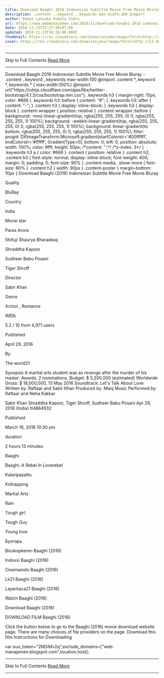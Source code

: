 ```yaml
---
title: Download Baaghi 2016 Indonesian Subtitle Movie Free Movie Bluray
description: .content ,.keyword ,.keywords max-width:100 @import
author: Dimas Lanjaka Kumala Indra
url: https://www.webmanajemen.com/2018/11/download-baaghi-2016-indonesian_23.html
date: 2018-11-23T23:27:50+07:00
updated: 2018-11-23T16:26:00.000Z
thumbnail: https://res.cloudinary.com/dimaslanjaka/image/fetch/http://s3.dunia21.net/wp-content/uploads/2017/06/film-baaghi-2016.jpg
cover: https://res.cloudinary.com/dimaslanjaka/image/fetch/http://s3.dunia21.net/wp-content/uploads/2017/06/film-baaghi-2016.jpg
---
```


<hr/> Skip to Full Contents <a href="https://www.webmanajemen.com/2018/11/download-baaghi-2016-indonesian_23.html" rel="follow" class="button" id="read-more">Read More</a> <hr/> Download Baaghi 2016 Indonesian Subtitle Movie Free Movie Bluray - .content ,.keyword ,.keywords max-width:100 @import .content *,.keyword *,.keywords * { max-width:100%}   @import url("https://cdnjs.cloudflare.com/ajax/libs/twitter-bootstrap/4.1.3/css/bootstrap.min.css");  .keywords h3 { margin-right: 15px; color: #666 }   .keywords h3::before { content: "#"; }  .keywords h3::after { content: "-"; }  .content h3 { display: inline-block; }  .keywords h3 { display: block }  .content-wrapper {          position: relative      }      .content-wrapper::before {          background: -moz-linear-gradient(top, rgba(255, 255, 255, 0) 0, rgba(255, 255, 255, 1) 100%);          background: -webkit-linear-gradient(top, rgba(255, 255, 255, 0) 0, rgba(255, 255, 255, 1) 100%);          background: linear-gradient(to bottom, rgba(255, 255, 255, 0) 0, rgba(255, 255, 255, 1) 100%);          filter: progid: DXImageTransform.Microsoft.gradient(startColorstr='#00ffffff', endColorstr='#ffffff', GradientType=0);          bottom: 0;          left: 0;          position: absolute;          width: 100%;          color: #fff;          height: 50px;          /*content: '';*/          /*z-index: 3*/      }      .keywords h3 a {          color: #666      }      .content {          position: relative      }      .content h2,      .content h3 {          font-style: normal;          display: inline-block;          font-weight: 400;          margin: 0;          padding: 0;          font-size: 90%      }      .content-media,      .show-more {          font-size: 80%      }      .content h2 {          width: 90px      }      .content-poster {          margin-bottom: 10px      }    
  Download Baaghi (2016) Indonesian Subtitle Movie Free Movie Bluray 

  

  
  
  
  Quality 
  
  BluRay 
  
  
  
  Country 
  
  India 
  
  
  
  Movie star 
  
  Paras Arora 
  
  Shifuji Shaurya Bharadwaj 
  
  Shraddha Kapoor 
  
  Sudheer Babu Posani 
  
  Tiger Shroff 
  
  
  
  Director 
  
  Sabir Khan 
  
  
  
  Genre 
  
  Action , Romance 
  
  
  
  IMDb 
  
  5.2 
  / 
  10 
  from 
  4,971 
  users 
  
  
  Published 
  
  April 29, 2016 
  
  
  
  By 
  
  The world21 
  
  
  Synopsis 
 A martial arts student was as revenge after the murder of his master. 
 Awards: 2 nominations. 
 Budget: $ 5,200,000 (estimated) 
 Worldwide Gross: $ 18,000,000, 13 May 2016 
 Soundtrack: Let's Talk About Love Written by: Raftaar and Sabir Khan Produced by: Manj Music Performed by: Raftaar and Neha Kakkar 

  Sabir Khan 
  Shraddha Kapoor, Tiger Shroff, Sudheer Babu Posani 
  Apr 29, 2016 (India) 
  tt4864932 
 
  
  
  Published 
  
  March 16, 2018 10:30 pm 
  
  
  
  duration 
  
  2 hours 13 minutes 
  
  
  
  Baaghi 
  
  Baaghi: A Rebel In Loverebel 
  
  Kalaripayattu 
  
  Kidnapping 
  
  Martial Arts 
  
  Rain 
  
  Tough girl 
  
  Tough Guy 
  
  Young love 
  
  Бунтарь 
  
  Bioskopkeren Baaghi (2016) 
  
  Indoxxi Baaghi (2016) 
  
  Cinemaindo Baaghi (2016) 
  
  Lk21 Baaghi (2016) 
  
  Layarkaca21 Baaghi (2016) 
  
  Watch Baaghi (2016) 
  
  Download Baaghi (2016) 
  
  
  

  
  DOWNLOAD FILM Baaghi (2016) 
  
  Click the button below to go to the Baaghi (2016) movie download website page.  There are many choices of file providers on the page. 
   Download this film   Instructions for Downloading 
  
  var ouo_token="2NDiMv2q",exclude_domains=["web-manajemen.blogspot.com",location.host]; <hr/> Skip to Full Contents <a href="https://www.webmanajemen.com/2018/11/download-baaghi-2016-indonesian_23.html" rel="follow" class="button" id="read-more">Read More</a> <hr/>